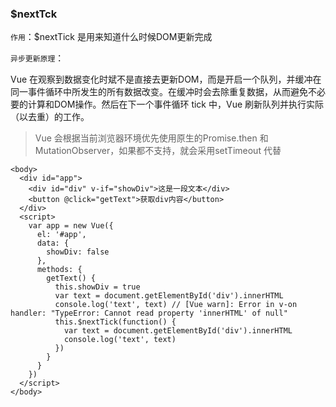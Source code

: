 ### $nextTck

`作用`：$nextTick 是用来知道什么时候DOM更新完成

`异步更新原理`：

Vue 在观察到数据变化时斌不是直接去更新DOM，而是开启一个队列，并缓冲在同一事件循环中所发生的所有数据改变。在缓冲时会去除重复数据，从而避免不必要的计算和DOM操作。然后在下一个事件循环 tick 中，Vue 刷新队列并执行实际（以去重）的工作。

> Vue 会根据当前浏览器环境优先使用原生的Promise.then 和 MutationObserver，如果都不支持，就会采用setTimeout 代替

```vue
<body>
  <div id="app">
    <div id="div" v-if="showDiv">这是一段文本</div>
    <button @click="getText">获取div内容</button>
  </div>
  <script>
    var app = new Vue({
      el: '#app',
      data: {
        showDiv: false
      },
      methods: {
        getText() {
          this.showDiv = true
          var text = document.getElementById('div').innerHTML
          console.log('text', text) // [Vue warn]: Error in v-on handler: "TypeError: Cannot read property 'innerHTML' of null"
          this.$nextTick(function() {
            var text = document.getElementById('div').innerHTML
            console.log('text', text)
          })
        }
      }
    })
  </script>
</body>
```

